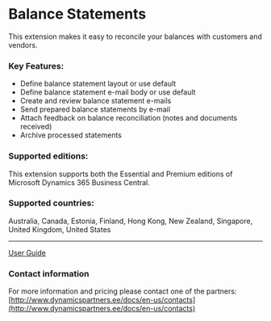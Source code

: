 # Balance Statements
This extension makes it easy to reconcile your balances with customers and vendors.

### Key Features:
- Define balance statement layout or use default
- Define balance statement e-mail body or use default
- Create and review balance statement e-mails
- Send prepared balance statements by e-mail
- Attach feedback on balance reconciliation (notes and documents received) 
- Archive processed statements

### Supported editions:
This extension supports both the Essential and Premium editions of Microsoft Dynamics 365 Business Central.

### Supported countries:
Australia, Canada, Estonia, Finland, Hong Kong, New Zealand, Singapore, United Kingdom, United States

---

[User Guide](help.md)

### Contact information

For more information and pricing please contact one of the partners:  
[http://www.dynamicspartners.ee/docs/en-us/contacts](http://www.dynamicspartners.ee/docs/en-us/contacts)